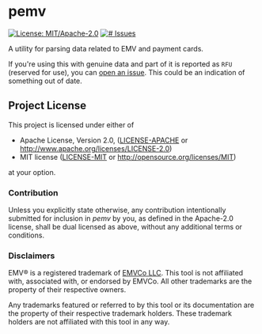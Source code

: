 # pemv
[![License: MIT/Apache-2.0](https://img.shields.io/badge/license-MIT%2FApache--2.0-blue.svg)](LICENSE-MIT)
[![# Issues](https://img.shields.io/github/issues/zedseven/pemv.svg?logo=github)](https://github.com/zedseven/pemv/issues)

A utility for parsing data related to EMV and payment cards.

If you're using this with genuine data and part of it is reported as `RFU`
(reserved for use), you can [open an issue](https://github.com/zedseven/pemv/issues).
This could be an indication of something out of date.

## Project License
This project is licensed under either of

- Apache License, Version 2.0, ([LICENSE-APACHE](LICENSE-APACHE) or
  http://www.apache.org/licenses/LICENSE-2.0)
- MIT license ([LICENSE-MIT](LICENSE-MIT) or
  http://opensource.org/licenses/MIT)

at your option.

### Contribution
Unless you explicitly state otherwise, any contribution intentionally submitted
for inclusion in *pemv* by you, as defined in the Apache-2.0 license,
shall be dual licensed as above, without any additional terms or conditions.

### Disclaimers
EMV® is a registered trademark of [EMVCo LLC](https://www.emvco.com/).
This tool is not affiliated with, associated with, or endorsed by EMVCo.
All other trademarks are the property of their respective owners.

Any trademarks featured or referred to by this tool or its documentation
are the property of their respective trademark holders. These trademark
holders are not affiliated with this tool in any way.
